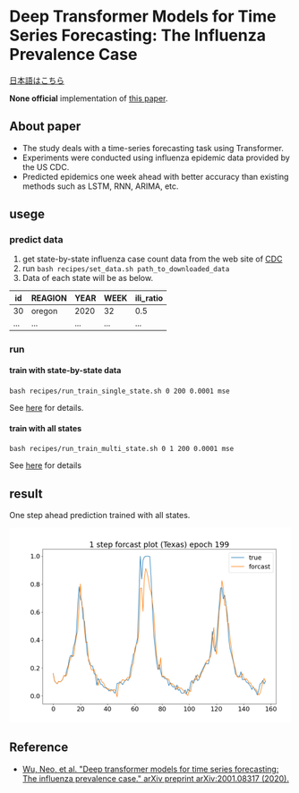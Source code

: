 # Deep Transformer Models for Time Series Forecasting: The Influenza Prevalence Case

[日本語はこちら](./README_jp.md)

**None official** implementation of [this paper](https://arxiv.org/abs/2001.08317).

## About paper

- The study deals with a time-series forecasting task using Transformer.
- Experiments were conducted using influenza epidemic data provided by the US CDC.
- Predicted epidemics one week ahead with better accuracy than existing methods such as LSTM, RNN, ARIMA, etc.

## usege

### predict data

1. get state-by-state influenza case count data from the web site of [CDC](https://gis.cdc.gov/grasp/fluview/fluportaldashboard.html)
2. run `bash recipes/set_data.sh path_to_downloaded_data`
3. Data of each state will be as below.

| id | REAGION | YEAR | WEEK | ili_ratio |
| ---- | ---- | ---- | ---- | ---- |
| 30 | oregon | 2020 | 32 | 0.5 |
| ... | ... | ... | ... | ... |

### run

#### train with state-by-state data

`bash recipes/run_train_single_state.sh 0 200 0.0001 mse`

See [here](recipes/run_train_single_state.sh) for details.

#### train with all states

`bash recipes/run_train_multi_state.sh 0 1 200 0.0001 mse`

See [here](recipes/run_train_multi_state.sh) for details

## result

One step ahead prediction trained with all states.

![](./img/multi_texas.png)

## Reference

- [Wu, Neo, et al. "Deep transformer models for time series forecasting: The influenza prevalence case." arXiv preprint arXiv:2001.08317 (2020).](https://arxiv.org/abs/2001.08317)
